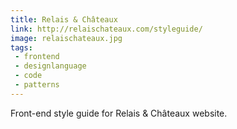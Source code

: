 ```yaml
---
title: Relais & Châteaux
link: http://relaischateaux.com/styleguide/
image: relaischateaux.jpg
tags:
 - frontend
 - designlanguage
 - code
 - patterns
---
```


Front-end style guide for Relais & Châteaux website.
